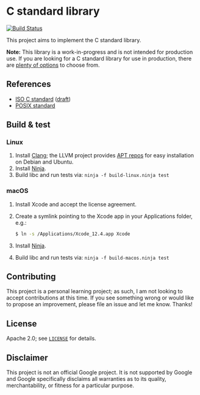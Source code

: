 # C standard library

[![Build Status][github-ci-badge]][github-ci-url]

[github-ci-badge]: https://github.com/mbrukman/c-stdlib/actions/workflows/main.yml/badge.svg
[github-ci-url]: https://github.com/mbrukman/c-stdlib/actions/workflows/main.yml

This project aims to implement the C standard library.

**Note:** This library is a work-in-progress and is not intended for production
use. If you are looking for a C standard library for use in production, there
are [plenty of options][c-std-libs] to choose from.

## References

* [ISO C standard][iso-c-std] ([draft][c-std-draft])
* [POSIX standard][posix-std]

## Build & test

### Linux

1. Install [Clang][llvm-download]; the LLVM project provides
   [APT repos][llvm-apt] for easy installation on Debian and Ubuntu.
1. Install [Ninja][ninja].
1. Build libc and run tests via: `ninja -f build-linux.ninja test`

### macOS

1. Install Xcode and accept the license agreement.
1. Create a symlink pointing to the Xcode app in your Applications folder, e.g.:

   ```sh
   $ ln -s /Applications/Xcode_12.4.app Xcode
   ```

1. Install [Ninja][ninja].
1. Build libc and run tests via: `ninja -f build-macos.ninja test`

## Contributing

This project is a personal learning project; as such, I am not looking to accept
contributions at this time. If you see something wrong or would like to propose
an improvement, please file an issue and let me know. Thanks!

## License

Apache 2.0; see [`LICENSE`](LICENSE) for details.

## Disclaimer

This project is not an official Google project. It is not supported by Google
and Google specifically disclaims all warranties as to its quality,
merchantability, or fitness for a particular purpose.

[c-std-libs]: https://en.wikipedia.org/wiki/C_standard_library#Implementations
[iso-c-std]: http://www.iso-9899.info/wiki/The_Standard
[c-std-draft]: http://www.open-std.org/jtc1/sc22/wg14/www/docs/n1256.pdf
[posix-std]: https://pubs.opengroup.org/onlinepubs/9699919799/
[llvm-download]: https://releases.llvm.org/download.html
[llvm-apt]: https://apt.llvm.org/
[ninja]: https://github.com/ninja-build/ninja
